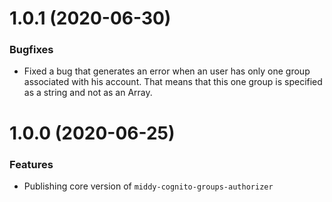 # 1.0.1 (2020-06-30)

### Bugfixes

- Fixed a bug that generates an error when an user has only one group associated with his account. That means that this one group is specified as a string and not as an Array.

# 1.0.0 (2020-06-25)

### Features

- Publishing core version of `middy-cognito-groups-authorizer`
